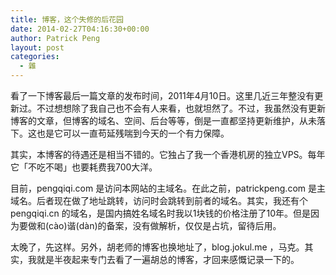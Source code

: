 ```yaml
---
title: 博客，这个失修的后花园
date: 2014-02-27T04:16:30+00:00
author: Patrick Peng
layout: post
categories:
  - 雜
---
```

看了一下博客最后一篇文章的发布时间，2011年4月10日。这里几近三年整没有更新过。不过想想除了我自己也不会有人来看，也就坦然了。不过，我虽然没有更新博客的文章，但博客的域名、空间、后台等等，倒是一直都坚持更新维护，从未落下。这也是它可以一直苟延残喘到今天的一个有力保障。

其实，本博客的待遇还是相当不错的。它独占了我一个香港机房的独立VPS。每年它「不吃不喝」也要耗费我700大洋。

目前，pengqiqi.com 是访问本网站的主域名。在此之前，patrickpeng.com 是主域名。后者现在做了地址跳转，访问时会跳转到前者的域名。其实，我还有个pengqiqi.cn 的域名，是国内搞姓名域名时我以1块钱的价格注册了10年。但是因为要做和(cào)谐(dàn)的备案，没有做解析，仅仅是占坑，留待后用。

太晚了，先这样。另外，胡老师的博客也换地址了，blog.jokul.me ，马克。其实，我就是半夜起来专门去看了一遍胡总的博客，才回来感慨记录一下的。